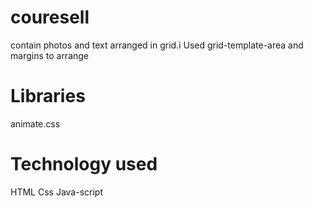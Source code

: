 # couresell
contain photos and text arranged in grid.i Used grid-template-area and margins to arrange
# Libraries 
animate.css
# Technology used
HTML
Css
Java-script


